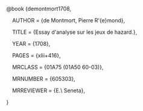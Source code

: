 @book {demontmort1708,

    AUTHOR = {de Montmort, Pierre R\'{e}mond},

    TITLE = {Essay d'analyse sur les jeux de hazard.},

    YEAR = {1708},

    PAGES = {xlii+416},

    MRCLASS = {01A75 (01A50 60-03)},

    MRNUMBER = {605303},

    MRREVIEWER = {E.\ Seneta},

}
